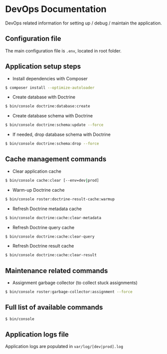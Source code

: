# DevOps Documentation

DevOps related information for setting up / debug / maintain the application.

## Configuration file

The main configuration file is `.env`, located in root folder.

## Application setup steps

- Install dependencies with Composer

```bash
$ composer install --optimize-autoloader
```

- Create database with Doctrine

```bash
$ bin/console doctrine:database:create
``` 

- Create database schema with Doctrine

```bash
$ bin/console doctrine:schema:update --force
```

- If needed, drop database schema with Doctrine

```bash
$ bin/console doctrine:schema:drop --force
```
    
## Cache management commands

- Clear application cache

```bash
$ bin/console cache:clear [--env=dev|prod]
```

- Warm-up Doctrine cache

```bash
$ bin/console roster:doctrine-result-cache:warmup
```

- Refresh Doctrine metadata cache

```bash
$ bin/console doctrine:cache:clear-metadata
```

- Refresh Doctrine query cache

```bash
$ bin/console doctrine:cache:clear-query
```

- Refresh Doctrine result cache

```bash
$ bin/console doctrine:cache:clear-result
```

## Maintenance related commands

- Assignment garbage collector (to collect stuck assignments)

```bash
$ bin/console roster:garbage-collector:assignment --force
```

## Full list of available commands

```bash
$ bin/console
```

## Application logs file

Application logs are populated in `var/log/[dev|prod].log`